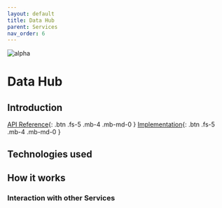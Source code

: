 ```yaml
---
layout: default
title: Data Hub
parent: Services
nav_order: 6
---
```


<!-- Description Guidelines

Please note:
Use the full links to reference other files or images! Relative links will not work under our theme settings settings.
-->

<!-- please choose the appropriate batch and delete/comment the others  -->
![alpha](https://img.shields.io/badge/Alpha-yellowgreen.svg)

# **Data Hub** <!-- make sure spelling is consistent with other sources and within this document -->

## Introduction
<!-- 2 sentences: what does it do and how -->
[API Reference](http://data-hub.openintegrationhub.com/api-docs){: .btn .fs-5 .mb-4 .mb-md-0 }
[Implementation](https://github.com/openintegrationhub/openintegrationhub/tree/master/services/data-hub){: .btn .fs-5 .mb-4 .mb-md-0 }
<!--[Service File](){: .btn .fs-5 .mb-4 .mb-md-0 }-->

## Technologies used
<!-- please name and elaborate on other technologies or standards the service uses -->

## How it works
<!-- describe core functionalities and underlying concepts in more detail -->

### Interaction with other Services
<!-- list and link the services this one interacts with and describe each interaction briefly (1-2 sentences) -->
